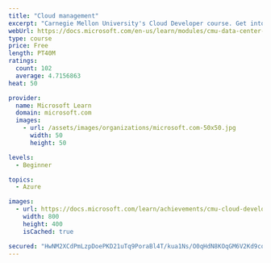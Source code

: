 ```yaml
---
title: "Cloud management"
excerpt: "Carnegie Mellon University's Cloud Developer course. Get into the nitty-gritty of cloud computing to understand how resources are provisioned, billed, and monitored. Learn about how to orchestrate cloud infrastructure with examples."
webUrl: https://docs.microsoft.com/en-us/learn/modules/cmu-data-center-cloud-service/
type: course
price: Free
length: PT40M
ratings:
  count: 102
  average: 4.7156863
heat: 50

provider:
  name: Microsoft Learn
  domain: microsoft.com
  images:
    - url: /assets/images/organizations/microsoft.com-50x50.jpg
      width: 50
      height: 50

levels:
  - Beginner

topics:
  - Azure

images:
  - url: https://docs.microsoft.com/learn/achievements/cmu-cloud-developer/data-center-to-cloud-service-social.png
    width: 800
    height: 400
    isCached: true

secured: "HwNM2XCdPmLzpDoePKD21uTq9PoraBl4T/kua1Ns/O0qHdN8KOqGM6V2Kd9cqjGHl3L64CO2Eq3HZuJXmJXGNPe7DcXzxbUD4Y2Bs2Z2Z3t1JJ9gIYJVAy3g2ubXr2d9zB2pUweX46j+6fsu3BeF4u7pq2Rmz4900icKENTQyT+APmgpuhXb90gOjKxbsOAmmSx/j+gtAKmYdITGtBWREKXp6ZIMUY68ycnI89Pqo2WAugnIcLPTmD94AwW9QNIs20kpN2UCBMQzv4RrybrTI6hxHPvedlnzfIucZc4x7maUkFRInkPIEIJ+Mw6mZS0P8/Dd/5kfHv933G/+G3maMz2+c2M2+BF9Zh5t31oaezUdt7WWaYudv4H5QcsGpbuGB8tvGP8APVU55HWSGOdKHyS927ezrGXSeN95OLFdCHM=;gLFP7OY6Foc3iG4icHS03w=="
---
```


